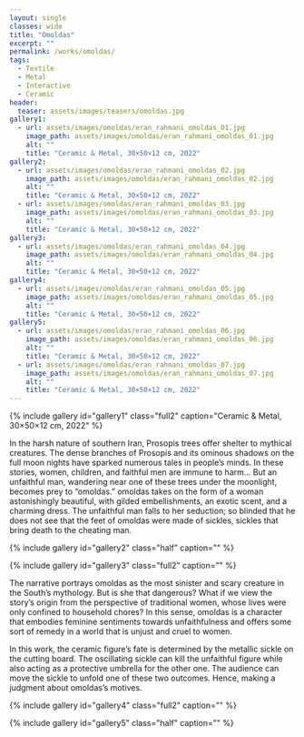 ```yaml
---
layout: single
classes: wide
title: "Omoldas"
excerpt: ""
permalink: /works/omoldas/
tags:
  - Textile
  - Metal
  - Interactive
  - Ceramic
header:
  teaser: assets/images/teasers/omoldas.jpg 
gallery1:
  - url: assets/images/omoldas/eran_rahmani_omoldas_01.jpg
    image_path: assets/images/omoldas/eran_rahmani_omoldas_01.jpg
    alt: ""
    title: "Ceramic & Metal, 30×50×12 cm, 2022"
gallery2:
  - url: assets/images/omoldas/eran_rahmani_omoldas_02.jpg
    image_path: assets/images/omoldas/eran_rahmani_omoldas_02.jpg
    alt: ""
    title: "Ceramic & Metal, 30×50×12 cm, 2022"
  - url: assets/images/omoldas/eran_rahmani_omoldas_03.jpg
    image_path: assets/images/omoldas/eran_rahmani_omoldas_03.jpg
    alt: ""
    title: "Ceramic & Metal, 30×50×12 cm, 2022"
gallery3:
  - url: assets/images/omoldas/eran_rahmani_omoldas_04.jpg
    image_path: assets/images/omoldas/eran_rahmani_omoldas_04.jpg
    alt: ""
    title: "Ceramic & Metal, 30×50×12 cm, 2022"
gallery4:
  - url: assets/images/omoldas/eran_rahmani_omoldas_05.jpg
    image_path: assets/images/omoldas/eran_rahmani_omoldas_05.jpg
    alt: ""
    title: "Ceramic & Metal, 30×50×12 cm, 2022"
gallery5:
  - url: assets/images/omoldas/eran_rahmani_omoldas_06.jpg
    image_path: assets/images/omoldas/eran_rahmani_omoldas_06.jpg
    alt: ""
    title: "Ceramic & Metal, 30×50×12 cm, 2022"
  - url: assets/images/omoldas/eran_rahmani_omoldas_07.jpg
    image_path: assets/images/omoldas/eran_rahmani_omoldas_07.jpg
    alt: ""
    title: "Ceramic & Metal, 30×50×12 cm, 2022"
---
```


{% include gallery id="gallery1" class="full2" caption="Ceramic & Metal, 30×50×12 cm, 2022" %}

In the harsh nature of southern Iran, Prosopis trees offer shelter to mythical creatures. The dense branches of Prosopis and its ominous shadows on the full moon nights have sparked numerous tales in people’s minds. In these stories, women, children, and faithful men are immune to harm... But an unfaithful man, wandering near one of these trees under the moonlight, becomes prey to “omoldas.” omoldas takes on the form of a woman astonishingly beautiful, with gilded embellishments, an exotic scent, and a charming dress. The unfaithful man falls to her seduction; so blinded that he does not see that the feet of omoldas were made of sickles, sickles that bring death to the cheating man. 

{% include gallery id="gallery2" class="half" caption="" %}

{% include gallery id="gallery3" class="full2" caption="" %}

The narrative portrays omoldas as the most sinister and scary creature in the South’s mythology. But is she that dangerous? What if we view the story’s origin from the perspective of traditional women, whose lives were only confined to household chores? In this sense, omoldas is a character that embodies feminine sentiments towards unfaithfulness and offers some sort of remedy in a world that is unjust and cruel to women.

In this work, the ceramic figure’s fate is determined by the metallic sickle on the cutting board. The oscillating sickle can kill the unfaithful figure while also acting as a protective umbrella for the other one. The audience can move the sickle to unfold one of these two outcomes. Hence, making a judgment about omoldas’s motives. 

{% include gallery id="gallery4" class="full2" caption="" %}

{% include gallery id="gallery5" class="half" caption="" %}